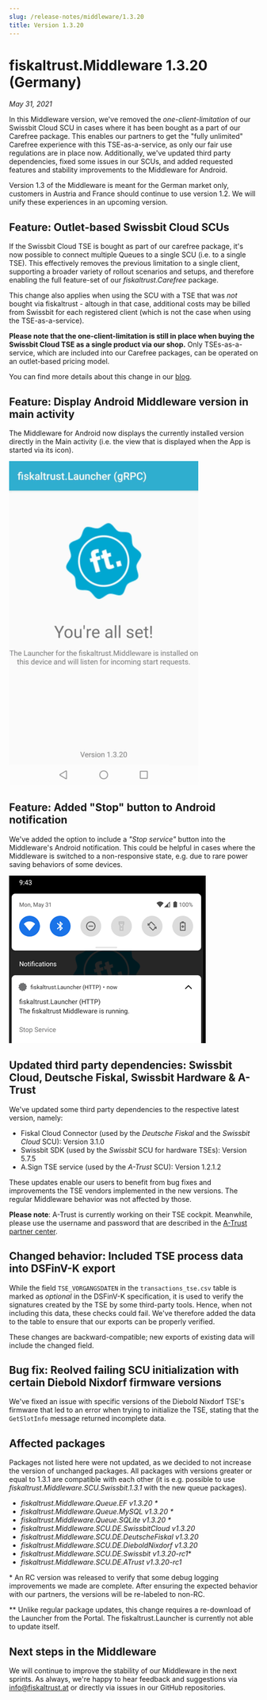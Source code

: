 ```yaml
---
slug: /release-notes/middleware/1.3.20
title: Version 1.3.20
---
```


# fiskaltrust.Middleware 1.3.20 (Germany)
_May 31, 2021_

In this Middleware version, we've removed the _one-client-limitation_ of our Swissbit Cloud SCU in cases where it has been bought as a part of our Carefree package. This enables our partners to get the "fully unlimited" Carefree experience with this TSE-as-a-service, as only our fair use regulations are in place now. Additionally, we've updated third party dependencies, fixed some issues in our SCUs, and added requested features and stability improvements to the Middleware for Android.

<div class="alert alert--warning" role="alert">Version 1.3 of the Middleware is meant for the German market only, customers in Austria and France should continue to use version 1.2. We will unify these experiences in an upcoming version.</div>

## Feature: Outlet-based Swissbit Cloud SCUs
If the Swissbit Cloud TSE is bought as part of our carefree package, it's now possible to connect multiple Queues to a single SCU (i.e. to a single TSE). This effectively removes the previous limitation to a single client, supporting a broader variety of rollout scenarios and setups, and therefore enabling the full feature-set of our _fiskaltrust.Carefree_ package. 

This change also applies when using the SCU with a TSE that was _not_ bought via fiskaltrust - altough in that case, additional costs may be billed from Swissbit for each registered client (which is not the case when using the TSE-as-a-service).

**Please note that the one-client-limitation is still in place when buying the Swissbit Cloud TSE as a single product via our shop.** Only TSEs-as-a-service, which are included into our Carefree packages, can be operated on an outlet-based pricing model.

You can find more details about this change in our [blog](https://fiskaltrust.de/news/).

## Feature: Display Android Middleware version in main activity
The Middleware for Android now displays the currently installed version directly in the Main activity (i.e. the view that is displayed when the App is started via its icon).

![scu-switch](images/1.3.20/android-version.png)

## Feature: Added "Stop" button to Android notification
We've added the option to include a _"Stop service"_ button into the Middleware's Android notification. This could be helpful in cases where the Middleware is switched to a non-responsive state, e.g. due to rare power saving behaviors of some devices. 

![scu-switch](images/1.3.20/android-stop-button.png)

## Updated third party dependencies: Swissbit Cloud, Deutsche Fiskal, Swissbit Hardware & A-Trust
We've updated some third party dependencies to the respective latest version, namely:
- Fiskal Cloud Connector (used by the _Deutsche Fiskal_ and the _Swissbit Cloud_ SCU): Version 3.1.0
- Swissbit SDK (used by the _Swissbit_ SCU for hardware TSEs): Version 5.7.5
- A.Sign TSE service (used by the _A-Trust_ SCU): Version 1.2.1.2

These updates enable our users to benefit from bug fixes and improvements the TSE vendors implemented in the new versions. The regular Middleware behavior was not affected by those.

**Please note**: A-Trust is currently working on their TSE cockpit. Meanwhile, please use the username and password that are described in the [A-Trust partner center](https://www.a-trust-tse.de/TsePartner/KassenSichV/Default.aspx).

## Changed behavior: Included TSE process data into DSFinV-K export
While the field `TSE_VORGANGSDATEN` in the `transactions_tse.csv` table is marked as _optional_ in the DSFinV-K specification, it is used to verify the signatures created by the TSE by some third-party tools. Hence, when not including this data, these checks could fail. We've therefore added the data to the table to ensure that our exports can be properly verified.

These changes are backward-compatible; new exports of existing data will include the changed field.

## Bug fix: Reolved failing SCU initialization with certain Diebold Nixdorf firmware versions
We've fixed an issue with specific versions of the Diebold Nixdorf TSE's firmware that led to an error when trying to initialize the TSE, stating that the `GetSlotInfo` message returned incomplete data.

## Affected packages
Packages not listed here were not updated, as we decided to not increase the version of unchanged packages. All packages with versions greater or equal to 1.3.1 are compatible with each other (it is e.g. possible to use _fiskaltrust.Middleware.SCU.Swissbit.1.3.1_ with the new queue packages).

- _fiskaltrust.Middleware.Queue.EF v1.3.20 *_
- _fiskaltrust.Middleware.Queue.MySQL v1.3.20 *_
- _fiskaltrust.Middleware.Queue.SQLite v1.3.20 *_
- _fiskaltrust.Middleware.SCU.DE.SwissbitCloud v1.3.20_
- _fiskaltrust.Middleware.SCU.DE.DeutscheFiskal v1.3.20_
- _fiskaltrust.Middleware.SCU.DE.DieboldNixdorf v1.3.20_
- _fiskaltrust.Middleware.SCU.DE.Swissbit v1.3.20-rc1_*
- _fiskaltrust.Middleware.SCU.DE.ATrust v1.3.20-rc1_

\* An RC version was released to verify that some debug logging improvements we made are complete. After ensuring the expected behavior with our partners, the versions will be re-labeled to non-RC.

** Unlike regular package updates, this change requires a re-download of the Launcher from the Portal. The fiskaltrust.Launcher is currently not able to update itself.

## Next steps in the Middleware
We will continue to improve the stability of our Middleware in the next sprints. As always, we're happy to hear feedback and suggestions via [info@fiskaltrust.at](mailto:info@fiskaltrust.at) or directly via issues in our GitHub repositories.
